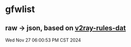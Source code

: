 # gfwlist
## raw -> json, based on [v2ray-rules-dat](https://github.com/Loyalsoldier/v2ray-rules-dat)
Wed Nov 27 06:00:53 PM CST 2024

